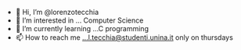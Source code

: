 - 👋 Hi, I’m @lorenzotecchia
- 👀 I’m interested in ... Computer Science
- 🌱 I’m currently learning ...C programming
- 📫 How to reach me ...l.tecchia@studenti.unina.it only on thursdays

<!---
lorenzotecchia/lorenzotecchia is a ✨ special ✨ repository because its `README.md` (this file) appears on your GitHub profile.
You can click the Preview link to take a look at your changes.
--->

